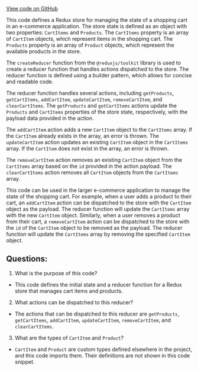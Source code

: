 [View code on GitHub](zoo-labs/zoo/blob/master/core/src/state/store/reducer.ts)

This code defines a Redux store for managing the state of a shopping cart in an e-commerce application. The store state is defined as an object with two properties: `CartItems` and `Products`. The `CartItems` property is an array of `CartItem` objects, which represent items in the shopping cart. The `Products` property is an array of `Product` objects, which represent the available products in the store.

The `createReducer` function from the `@reduxjs/toolkit` library is used to create a reducer function that handles actions dispatched to the store. The reducer function is defined using a builder pattern, which allows for concise and readable code.

The reducer function handles several actions, including `getProducts`, `getCartItems`, `addCartItem`, `updateCartItem`, `removeCartItem`, and `clearCartItems`. The `getProducts` and `getCartItems` actions update the `Products` and `CartItems` properties of the store state, respectively, with the payload data provided in the action.

The `addCartItem` action adds a new `CartItem` object to the `CartItems` array. If the `CartItem` already exists in the array, an error is thrown. The `updateCartItem` action updates an existing `CartItem` object in the `CartItems` array. If the `CartItem` does not exist in the array, an error is thrown.

The `removeCartItem` action removes an existing `CartItem` object from the `CartItems` array based on the `id` provided in the action payload. The `clearCartItems` action removes all `CartItem` objects from the `CartItems` array.

This code can be used in the larger e-commerce application to manage the state of the shopping cart. For example, when a user adds a product to their cart, an `addCartItem` action can be dispatched to the store with the `CartItem` object as the payload. The reducer function will update the `CartItems` array with the new `CartItem` object. Similarly, when a user removes a product from their cart, a `removeCartItem` action can be dispatched to the store with the `id` of the `CartItem` object to be removed as the payload. The reducer function will update the `CartItems` array by removing the specified `CartItem` object.
## Questions: 
 1. What is the purpose of this code?
- This code defines the initial state and a reducer function for a Redux store that manages cart items and products.

2. What actions can be dispatched to this reducer?
- The actions that can be dispatched to this reducer are `getProducts`, `getCartItems`, `addCartItem`, `updateCartItem`, `removeCartItem`, and `clearCartItems`.

3. What are the types of `CartItem` and `Product`?
- `CartItem` and `Product` are custom types defined elsewhere in the project, and this code imports them. Their definitions are not shown in this code snippet.